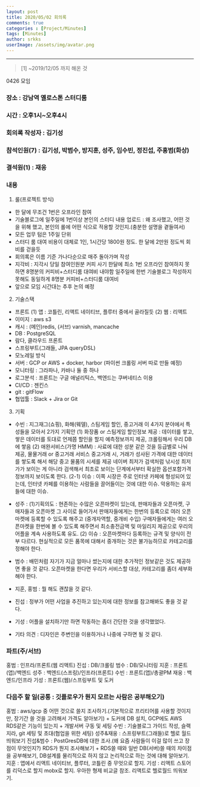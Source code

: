 ```yaml
---
layout: post
title: 2020/05/02 회의록
comments: true
categories : [Project/Minutes]
tags: [Minutes]
author: srkks
userImage: /assets/img/avatar.png
---
```


---

> <subtitle> [1] ~2019/12/05 까지 해온 것 </subtitle>

0426 모임

### 장소 : 강남역 옐로스톤 스터디룸

### 시간 : 오후1시~오후4시

### 회의록 작성자 : 김기성

### 참석인원(7) : 김기성, 박범수, 방지훈, 성주, 임수빈, 정진섭, 주홍범(화상)
### 결석원(1) : 재웅

### 내용
1. 룰(프로젝트 방식)
 - 한 달에 무조건 1번은 오프라인 참여
 - 기술블로그에 일주일에 1번이상 본인의 스터디 내용 업로드
    : 왜 조사했고, 어떤 것을 위해 했고, 본인의 롤에 어떤 식으로 적용할 것인지.(충분한 설명을 곁들여서)
 - 모든 업무 텀은 1주일 단위
 - 스터디 룸 대여 비용이 대체로 1인, 1시간당 1800원 정도. 한 달에 2만원 정도씩 회비를 걷을듯
 - 회의록은 이름 기준 가나다순으로 매주 돌아가며 작성
 - 지각비 
    : 지각시 당일 참여인원분 커피 사기
      한달에 최소 1번 오프라인 참여하지 못하면 8명분의 커피비+스터디룸 대여비 내야함
      일주일에 한번 기술블로그 작성하지 못해도 동일하게 8명분 커피비+스터디룸 대여비
 - 앞으로 모임 시간대는 추후 논의 예정

2. 기술스택
 - 프론트
    (1) 앱 : 코틀린, 리액트 네이티브, 플루터 중에서 골라질듯
    (2) 웹 : 리액트
 - 이미지 : aws s3
 - 캐시 : (메인)redis, (서브) varnish, mancache
 - DB : PostgreSQL
 - 람다, 클라우드 프론트
 - 스프링부트(그래들, JPA queryDSL)
 - 모노레일 방식
 - 서버 : GCP or AWS + docker, harbor (파이썬 크롤링 서버 따로 만들 예정)
 - 모니터링 : 그라파나, 카바나 둘 중 하나
 - 로그분석 : 프론트는 구글 애널리틱스, 백엔드는 쿠버네티스 이용
 - CI/CD : 젠킨스
 - git : gitFlow
 - 협업툴 : Slack + Jira or Git

3. 기획
 - 수빈
   : 지그재그(쇼핑), 화해(웨델), 스팀게임 할인, 중고거래
    이 4가지 분야에서 특성들을 모아서 2가지 기획안
    (1) 화장품 or 스팀게임 할인정보 제공 : 데이터를 쌓고, 쌓은 데이터를 토대로 언제쯤 할인을 할지 예측정보까지 제공, 크롤링해서 우리 DB에 쌓음
    (2) 애완서비스(가명 HMM) : 사료에 대한 성분 같은 것을 등급별로 나눠 제공, 물물거래 or 중고거래 서비스
		                중고거래 시, 거래가 성사된 가격에 대한 데이터를 쌓도록 해서 해당 중고 물품의 시세를 제공
			    네이버 최저가 검색처럼 낚시성 최저가가 보이는 게 아니라 검색해서 최초로 보이는 단계에서부터
			    확실한 옵션포함가격 정보까지 보이도록 한다.
       (2-1) 이슈 : 이쪽 시장은 주로 인터넷 카페에 형성되어 있는데, 인터넷 카페를 이용하는 사람들을 끌어들이는 것에 대한 이슈.
                      악용하는 유저들에 대한 이슈.

 - 성주
  : (1)기획의도 : 현존하는 수많은 오픈마켓이 있는데, 판매자들과 오픈마켓, 구매자들과 오픈마켓 그 사이로 들어가서
	        판매자들에게는 한번의 등록으로 여러 오픈마켓에 등록할 수 있도록 해주고 (중개자역할, 중개비 수입)
	        구매자들에게는 여러 오픈마켓을 한번에 볼 수 있도록 해주면서 최소충전금액 및 마일리지 제공으로
	        우리의 어플을 계속 사용하도록 유도.
   (2) 이슈 : 오픈마켓마다 등록하는 규격 및 양식이 전부 다르다.
                현실적으로 모든 품목에 대해서 중개하는 것은 불가능하므로 카테고리를 정해야 한다.
 - 범수
 : 배민처럼 자기가 지금 얼마나 썼는지에 대한 추가적인 정보같은 것도 제공하면 좋을 것 같다.
   오픈마켓을 한다면 우리가 서비스할 대상, 카테고리를 좀더 세부화해야 한다.
 - 지훈, 홍범 : 뭘 해도 괜찮을 것 같다.
 - 진섭 : 정부가 어떤 사업을 추진하고 있는지에 대한 정보를 참고해봐도 좋을 것 같다.
 - 기성 : 어플을 설치하기만 하면 작동하는 좀더 간단한 것을 생각했었다.

 - 기타 의견 : 디자인은 주변인을 이용하거나 나중에 구하면 될 것 같다.


### 파트(주/서브)
홍범 : 인프라/프론트(웹 리액트)
진섭 : DB/크롤링
범수 : DB/모니터링
지훈 : 프론트(앱)/백엔드
성주 : 백엔드(스프링)/인프라(프론트)
수빈 : 프론트(앱)/총괄PM
재웅 : 백엔드/인프라
기성 : 프론트(웹)/스프링부트 및 도커

### 다음주 할 일(공통 : 깃플로우가 뭔지 모르는 사람은 공부해오기)
 홍범 : aws/gcp 중 어떤 것으로 쓸지 조사하기.(기본적으로 프리티어를 사용할 것이지만, 장기간 쓸 것을 고려해서 가격도 알아보기)
          + 도커에 DB 설치, GCP에도 AWS RDS같은 기능이 있는지 + 개발서버 구동 및 세팅
 수빈 : 기술블로그 가이드 작성, 슬랙 지라, git 세팅 및 초대(협업을 위한 세팅)
 성주&재웅 : 스프링부트(그래들)로 헬로 월드 띄워보기 
 진섭&범수 : PostGresDB에 대한 조사.(왜 요즘 사람들이 이걸 많이 쓰고 장점이 무엇인지?) RDS가 뭔지 조사해보기 + RDS쓸 때와 일반 DB(서버)쓸 때의 차이점을 공부해보기, DB설계를 물리적으로 하지 않고 논리적으로 하는 것에 대해 알아보기.
 지훈 : 앱에서 리액트 네이티브, 플루터, 코틀린 중 무엇으로 할지.
 기성 : 리액트 스토어를 리덕스로 할지 mobx로 할지. 우아한 형제 비교글 참조. 리액트로 헬로월드 띄워보기.         
